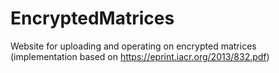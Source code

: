 # EncryptedMatrices
Website for uploading and operating on encrypted matrices (implementation based on https://eprint.iacr.org/2013/832.pdf)
